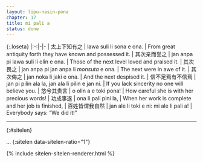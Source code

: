 ```yaml
---
layout: lipu-nasin-pona
chapter: 17
title: mi pali a
status: done
---
```


{:.loseta}
|:-:|-|-
| 太上下<wbr/>知有之 | lawa suli li sona e ona.                 | From great antiquity forth they have known and possessed it.
| 其次亲<wbr/>而誉之 | jan anpa pi lawa suli li olin e ona.     | Those of the next level loved and praised it.
| 其次畏之           | jan anpa pi jan anpa li _monsuta_ e ona. | The next were in awe of it.
| 其次侮之           | jan noka li jaki e ona.                  | And the next despised it.
| 信不足焉<wbr/>有不信焉 | jan pi pilin ala la, jan ala li pilin e jan ni. | If you lack sincerity no one will believe you.
| 悠兮其贵言             | o olin a e toki pona!                           | How careful she is with her precious words!
| 功成事遂               | ona li pali pini la,                            | When her work is complete and her job is finished,
| 百姓皆谓<wbr/>我自然   | jan ale li toki e ni: mi ale li pali a!         | Everybody says: “We did it!”

-------
{:#sitelen}

...
{:sitelen data-sitelen-ratio="1"}

{% include sitelen-sitelen-renderer.html %}
